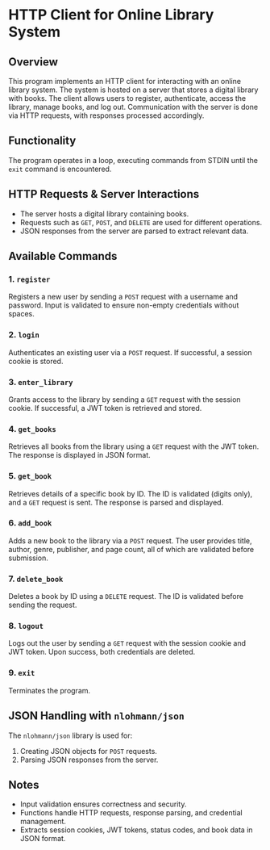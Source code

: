 # HTTP Client for Online Library System

## Overview
This program implements an HTTP client for interacting with an online library system. The system is hosted on a server that stores a digital library with books. The client allows users to register, authenticate, access the library, manage books, and log out. Communication with the server is done via HTTP requests, with responses processed accordingly.

## Functionality
The program operates in a loop, executing commands from STDIN until the `exit` command is encountered.

## HTTP Requests & Server Interactions
- The server hosts a digital library containing books.
- Requests such as `GET`, `POST`, and `DELETE` are used for different operations.
- JSON responses from the server are parsed to extract relevant data.

## Available Commands

### 1. `register`
Registers a new user by sending a `POST` request with a username and password. Input is validated to ensure non-empty credentials without spaces.

### 2. `login`
Authenticates an existing user via a `POST` request. If successful, a session cookie is stored.

### 3. `enter_library`
Grants access to the library by sending a `GET` request with the session cookie. If successful, a JWT token is retrieved and stored.

### 4. `get_books`
Retrieves all books from the library using a `GET` request with the JWT token. The response is displayed in JSON format.

### 5. `get_book`
Retrieves details of a specific book by ID. The ID is validated (digits only), and a `GET` request is sent. The response is parsed and displayed.

### 6. `add_book`
Adds a new book to the library via a `POST` request. The user provides title, author, genre, publisher, and page count, all of which are validated before submission.

### 7. `delete_book`
Deletes a book by ID using a `DELETE` request. The ID is validated before sending the request.

### 8. `logout`
Logs out the user by sending a `GET` request with the session cookie and JWT token. Upon success, both credentials are deleted.

### 9. `exit`
Terminates the program.

## JSON Handling with `nlohmann/json`
The `nlohmann/json` library is used for:
1. Creating JSON objects for `POST` requests.
2. Parsing JSON responses from the server.

## Notes
- Input validation ensures correctness and security.
- Functions handle HTTP requests, response parsing, and credential management.
- Extracts session cookies, JWT tokens, status codes, and book data in JSON format.
